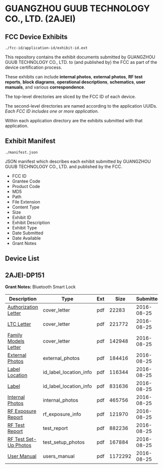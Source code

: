 # GUANGZHOU GUUB TECHNOLOGY CO., LTD. (2AJEI)
## FCC Device Exhibits

```
./fcc-id/application-id/exhibit-id.ext
```

This repository contains the exhibit documents submitted by GUANGZHOU GUUB TECHNOLOGY CO., LTD. to (and published by) the FCC as part of the device certification process.

These exhibits can include **internal photos**, **external photos**, **RF test reports**, **block diagrams**, **operational descriptions**, **schematics**, **user manuals**, and various **correspondence**.

The top-level directories are sliced by the FCC ID of each device.

The second-level directories are named according to the application UUIDs. *Each FCC ID includes one or more application.*

Within each application directory are the exhibits submitted with that application. 

## Exhibit Manifest

```
./manifest.json
```

JSON manifest which describes each exhibit submitted by GUANGZHOU GUUB TECHNOLOGY CO., LTD. and published by the FCC.

- FCC ID
- Grantee Code
- Product Code
- MD5
- Path
- File Extension
- Content Type
- Size
- Exhibit ID
- Exhibit Description
- Exhibit Type
- Date Submitted
- Date Available
- Grant Notes

## Device List
## 2AJEI-DP151
**Grant Notes:** Bluetooth Smart Lock

| Description | Type | Ext | Size | Submitted | Available |
| ----------- | ---- | --- | ---- | --------- | --------- |
| [Authorization Letter](2AJEI-DP151/36a2827aeabbdf56f7b290bcbd6dc5bf/3112248.pdf) | cover_letter | pdf | 22283 | 2016-08-25 | 2016-08-25 |
| [LTC Letter](2AJEI-DP151/36a2827aeabbdf56f7b290bcbd6dc5bf/3112249.pdf) | cover_letter | pdf | 221772 | 2016-08-25 | 2016-08-25 |
| [Family Models Letter](2AJEI-DP151/36a2827aeabbdf56f7b290bcbd6dc5bf/3112250.pdf) | cover_letter | pdf | 142948 | 2016-08-25 | 2016-08-25 |
| [External Photos](2AJEI-DP151/36a2827aeabbdf56f7b290bcbd6dc5bf/3112251.pdf) | external_photos | pdf | 184416 | 2016-08-25 | 2016-08-25 |
| [Label Location](2AJEI-DP151/36a2827aeabbdf56f7b290bcbd6dc5bf/3112252.pdf) | id_label_location_info | pdf | 116344 | 2016-08-25 | 2016-08-25 |
| [Label](2AJEI-DP151/36a2827aeabbdf56f7b290bcbd6dc5bf/3112253.pdf) | id_label_location_info | pdf | 831636 | 2016-08-25 | 2016-08-25 |
| [Internal Photos](2AJEI-DP151/36a2827aeabbdf56f7b290bcbd6dc5bf/3112254.pdf) | internal_photos | pdf | 465756 | 2016-08-25 | 2016-08-25 |
| [RF Exposure Report](2AJEI-DP151/36a2827aeabbdf56f7b290bcbd6dc5bf/3112257.pdf) | rf_exposure_info | pdf | 121970 | 2016-08-25 | 2016-08-25 |
| [RF Test Report](2AJEI-DP151/36a2827aeabbdf56f7b290bcbd6dc5bf/3112259.pdf) | test_report | pdf | 882236 | 2016-08-25 | 2016-08-25 |
| [RF Test Set-Up Photos](2AJEI-DP151/36a2827aeabbdf56f7b290bcbd6dc5bf/3112260.pdf) | test_setup_photos | pdf | 167884 | 2016-08-25 | 2016-08-25 |
| [User Manual](2AJEI-DP151/36a2827aeabbdf56f7b290bcbd6dc5bf/3112258.pdf) | users_manual | pdf | 1172292 | 2016-08-25 | 2016-08-25 |
